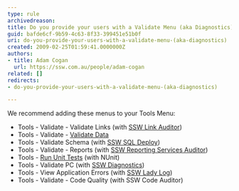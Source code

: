 ```yaml
---
type: rule
archivedreason: 
title: Do you provide your users with a Validate Menu (aka Diagnostics)?
guid: bafde6cf-9b59-4c63-8f33-399451e51b0f
uri: do-you-provide-your-users-with-a-validate-menu-(aka-diagnostics)
created: 2009-02-25T01:59:41.0000000Z
authors:
- title: Adam Cogan
  url: https://ssw.com.au/people/adam-cogan
related: []
redirects:
- do-you-provide-your-users-with-a-validate-menu-(aka-diagnostics)

---
```


We recommend adding these menus to your Tools Menu:

* Tools - Validate - Validate Links (with [SSW Link Auditor](http&#58;//www.ssw.com.au/ssw/LinkAuditor))
* Tools - Validate - [Validate Data](http&#58;//www.ssw.com.au/ssw/Standards/Rules/RulestoBetterInterfaces-Windows-Applications.aspx#ValidateData)
* Tools - Validate Schema (with [SSW SQL Deploy](http&#58;//www.ssw.com.au/ssw/SQLDeploy/Default.aspx))
* Tools - Validate - Reports (with [SSW Reporting Services Auditor](http&#58;//www.ssw.com.au/ssw/SQLReportingServicesAuditor/Default.aspx))
* Tools - [Run Unit Tests](http&#58;//www.ssw.com.au/ssw/Standards/Rules/rulestobetterwindowsforms.aspx#UnitTests) (with NUnit)
* Tools - Validate PC (with [SSW Diagnostics](http&#58;//www.ssw.com.au/ssw/Diagnostics/Default.aspx))
* Tools - View Application Errors (with [SSW Lady Log](http&#58;//www.ssw.com.au/ssw/NetToolKit/04ExceptionReporter.aspx))
* Tools - Validate - Code Quality (with SSW Code Auditor)


<!--endintro-->
